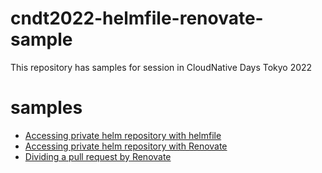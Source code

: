 # cndt2022-helmfile-renovate-sample
This repository has samples for session in CloudNative Days Tokyo 2022

# samples
* [Accessing private helm repository with helmfile](/helmfile-with-private-helm-repository.md)
* [Accessing private helm repository with Renovate](/renovate-with-private-helm-repository.md)
* [Dividing a pull request by Renovate](/divide-pull-request-by-renovate.md)
